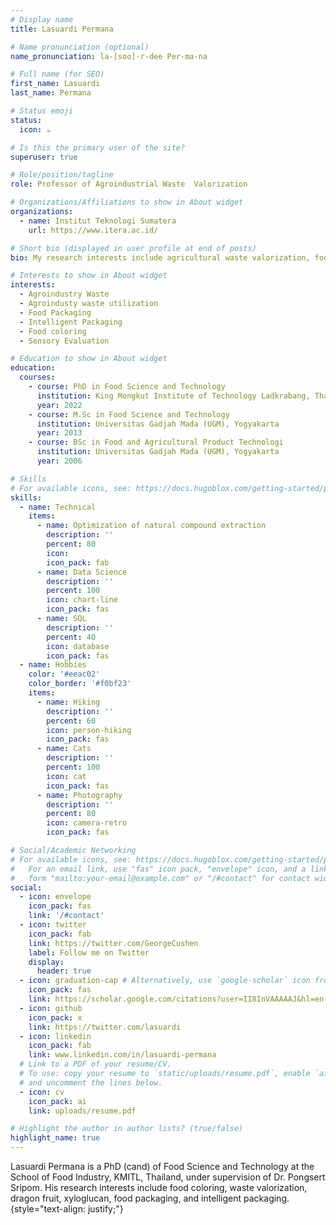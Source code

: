 ```yaml
---
# Display name
title: Lasuardi Permana

# Name pronunciation (optional)
name_pronunciation: la-[soo]-r-dee Per-ma-na

# Full name (for SEO)
first_name: Lasuardi
last_name: Permana

# Status emoji
status:
  icon: ☕️

# Is this the primary user of the site?
superuser: true

# Role/position/tagline
role: Professor of Agroindustrial Waste  Valorization

# Organizations/Affiliations to show in About widget
organizations:
  - name: Institut Teknologi Sumatera
    url: https://www.itera.ac.id/

# Short bio (displayed in user profile at end of posts)
bio: My research interests include agricultural waste valorization, food packaging, food coloring, active packaging, and intelligent packaging.

# Interests to show in About widget
interests:
  - Agroindustry Waste
  - Agroindusty waste utilization
  - Food Packaging
  - Intelligent Packaging
  - Food coloring
  - Sensory Evaluation

# Education to show in About widget
education:
  courses:
    - course: PhD in Food Science and Technology
      institution: King Mongkut Institute of Technology Ladkrabang, Thailand
      year: 2022
    - course: M.Sc in Food Science and Technology
      institution: Universitas Gadjah Mada (UGM), Yogyakarta
      year: 2013
    - course: BSc in Food and Agricultural Product Technologi
      institution: Universitas Gadjah Mada (UGM), Yogyakarta
      year: 2006

# Skills
# For available icons, see: https://docs.hugoblox.com/getting-started/page-builder/#icons
skills:
  - name: Technical
    items:
      - name: Optimization of natural compound extraction
        description: ''
        percent: 80
        icon: 
        icon_pack: fab
      - name: Data Science
        description: ''
        percent: 100
        icon: chart-line
        icon_pack: fas
      - name: SQL
        description: ''
        percent: 40
        icon: database
        icon_pack: fas
  - name: Hobbies
    color: '#eeac02'
    color_border: '#f0bf23'
    items:
      - name: Hiking
        description: ''
        percent: 60
        icon: person-hiking
        icon_pack: fas
      - name: Cats
        description: ''
        percent: 100
        icon: cat
        icon_pack: fas
      - name: Photography
        description: ''
        percent: 80
        icon: camera-retro
        icon_pack: fas

# Social/Academic Networking
# For available icons, see: https://docs.hugoblox.com/getting-started/page-builder/#icons
#   For an email link, use "fas" icon pack, "envelope" icon, and a link in the
#   form "mailto:your-email@example.com" or "/#contact" for contact widget.
social:
  - icon: envelope
    icon_pack: fas
    link: '/#contact'
  - icon: twitter
    icon_pack: fab
    link: https://twitter.com/GeorgeCushen
    label: Follow me on Twitter
    display:
      header: true
  - icon: graduation-cap # Alternatively, use `google-scholar` icon from `ai` icon pack
    icon_pack: fas
    link: https://scholar.google.com/citations?user=II8InVAAAAAJ&hl=en
  - icon: github
    icon_pack: x
    link: https://twitter.com/lasuardi
  - icon: linkedin
    icon_pack: fab
    link: www.linkedin.com/in/lasuardi-permana
  # Link to a PDF of your resume/CV.
  # To use: copy your resume to `static/uploads/resume.pdf`, enable `ai` icons in `params.yaml`,
  # and uncomment the lines below.
  - icon: cv
    icon_pack: ai
    link: uploads/resume.pdf

# Highlight the author in author lists? (true/false)
highlight_name: true
---
```


Lasuardi Permana is a PhD (cand) of Food Science and Technology at the School of Food Industry, KMITL, Thailand, under supervision of Dr. Pongsert Sripom. His research interests include food coloring, waste valorization, dragon fruit, xyloglucan, food packaging, and intelligent packaging.
{style="text-align: justify;"}
